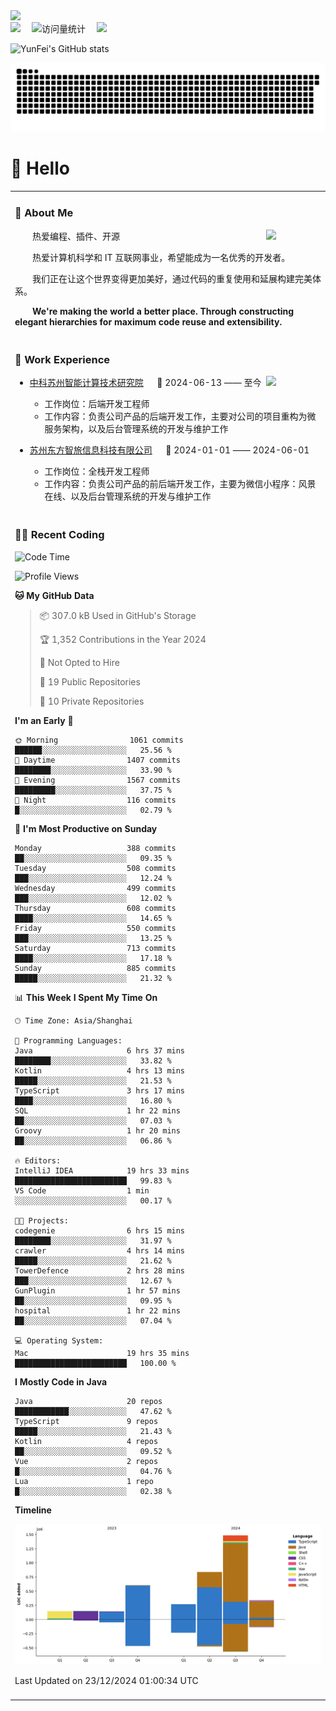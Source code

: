   <!-- dynamic typing effect 动态打字效果 -->
  <div>
    <a href="http://yunfei.plus">
      <img src="https://readme-typing-svg.demolab.com?font=Fira+Code&pause=1000&width=435&lines=console.log(%22Hello%2C%20World%22);祝您今天愉快!&center=true&size=27" />
    </a>
  </div>

  <div>
    <a href="http://yunfei.plus/"><img src="https://img.shields.io/badge/Website-博客-8c36db" /></a>&emsp;
    <!-- visitor -->
    <img src="https://komarev.com/ghpvc/?username=yunfeidog&label=Views&color=orange&style=flat" alt="访问量统计" />&emsp;
    <!-- wakatime -->    
    <a href="https://wakatime.com/@yunfeidog"><img src="https://wakatime.com/badge/user/42d0678c-368b-448b-9a77-5d21c5b55352.svg" /></a>
  </div>

![YunFei's GitHub stats](https://github-readme-stats.vercel.app/api?username=yunfeidog)

![snake](./dist/github-contribution-grid-snake.svg)

#  🙋 Hello

<table>


<tr><td>

### 🤺 About Me

<img align="right" width="88" src="https://cdn.jsdelivr.net/gh/yunfeidog/yunfeidog/assets/images/jobs.png" />

<p>&emsp;&emsp;热爱编程、插件、开源</p>
<p>&emsp;&emsp;热爱计算机科学和 IT 互联网事业，希望能成为一名优秀的开发者。</p>
<p>&emsp;&emsp;我们正在让这个世界变得更加美好，通过代码的重复使用和延展构建完美体系。</p>
<p>&emsp;&emsp;<strong>We're making the world a better place. Through constructing elegant hierarchies for maximum code reuse and extensibility.</strong></p>

</td></tr> 

<tr><td>

### 🏢 Work Experience

<img align="right" width="88" src="https://cdn.jsdelivr.net/gh/yunfeidog/yunfeidog/assets/images/yuanze.png" />

- [中科苏州智能计算技术研究院](http://iict.ac.cn/sy) &emsp; 📌 2024-06-13 —— 至今

  - 工作岗位：后端开发工程师
  - 工作内容：负责公司产品的后端开发工作，主要对公司的项目重构为微服务架构，以及后台管理系统的开发与维护工作

- [苏州东方智旅信息科技有限公司](http://www.leyoobao.com/) &emsp; 📌 2024-01-01 —— 2024-06-01

    - 工作岗位：全栈开发工程师
    - 工作内容：负责公司产品的前后端开发工作，主要为微信小程序：风景在线、以及后台管理系统的开发与维护工作


</td></tr>

<tr><td>

### 👩‍💻 Recent Coding
<!--START_SECTION:waka-->
![Code Time](http://img.shields.io/badge/Code%20Time-2%2C204%20hrs%2041%20mins-blue)

![Profile Views](http://img.shields.io/badge/Profile%20Views-48-blue)

**🐱 My GitHub Data** 

> 📦 307.0 kB Used in GitHub's Storage 
 > 
> 🏆 1,352 Contributions in the Year 2024
 > 
> 🚫 Not Opted to Hire
 > 
> 📜 19 Public Repositories 
 > 
> 🔑 10 Private Repositories 
 > 
**I'm an Early 🐤** 

```text
🌞 Morning                1061 commits        ██████░░░░░░░░░░░░░░░░░░░   25.56 % 
🌆 Daytime                1407 commits        ████████░░░░░░░░░░░░░░░░░   33.90 % 
🌃 Evening                1567 commits        █████████░░░░░░░░░░░░░░░░   37.75 % 
🌙 Night                  116 commits         █░░░░░░░░░░░░░░░░░░░░░░░░   02.79 % 
```
📅 **I'm Most Productive on Sunday** 

```text
Monday                   388 commits         ██░░░░░░░░░░░░░░░░░░░░░░░   09.35 % 
Tuesday                  508 commits         ███░░░░░░░░░░░░░░░░░░░░░░   12.24 % 
Wednesday                499 commits         ███░░░░░░░░░░░░░░░░░░░░░░   12.02 % 
Thursday                 608 commits         ████░░░░░░░░░░░░░░░░░░░░░   14.65 % 
Friday                   550 commits         ███░░░░░░░░░░░░░░░░░░░░░░   13.25 % 
Saturday                 713 commits         ████░░░░░░░░░░░░░░░░░░░░░   17.18 % 
Sunday                   885 commits         █████░░░░░░░░░░░░░░░░░░░░   21.32 % 
```


📊 **This Week I Spent My Time On** 

```text
🕑︎ Time Zone: Asia/Shanghai

💬 Programming Languages: 
Java                     6 hrs 37 mins       ████████░░░░░░░░░░░░░░░░░   33.82 % 
Kotlin                   4 hrs 13 mins       █████░░░░░░░░░░░░░░░░░░░░   21.53 % 
TypeScript               3 hrs 17 mins       ████░░░░░░░░░░░░░░░░░░░░░   16.80 % 
SQL                      1 hr 22 mins        ██░░░░░░░░░░░░░░░░░░░░░░░   07.03 % 
Groovy                   1 hr 20 mins        ██░░░░░░░░░░░░░░░░░░░░░░░   06.86 % 

🔥 Editors: 
IntelliJ IDEA            19 hrs 33 mins      █████████████████████████   99.83 % 
VS Code                  1 min               ░░░░░░░░░░░░░░░░░░░░░░░░░   00.17 % 

🐱‍💻 Projects: 
codegenie                6 hrs 15 mins       ████████░░░░░░░░░░░░░░░░░   31.97 % 
crawler                  4 hrs 14 mins       █████░░░░░░░░░░░░░░░░░░░░   21.62 % 
TowerDefence             2 hrs 28 mins       ███░░░░░░░░░░░░░░░░░░░░░░   12.67 % 
GunPlugin                1 hr 57 mins        ██░░░░░░░░░░░░░░░░░░░░░░░   09.95 % 
hospital                 1 hr 22 mins        ██░░░░░░░░░░░░░░░░░░░░░░░   07.04 % 

💻 Operating System: 
Mac                      19 hrs 35 mins      █████████████████████████   100.00 % 
```

**I Mostly Code in Java** 

```text
Java                     20 repos            ████████████░░░░░░░░░░░░░   47.62 % 
TypeScript               9 repos             █████░░░░░░░░░░░░░░░░░░░░   21.43 % 
Kotlin                   4 repos             ██░░░░░░░░░░░░░░░░░░░░░░░   09.52 % 
Vue                      2 repos             █░░░░░░░░░░░░░░░░░░░░░░░░   04.76 % 
Lua                      1 repo              █░░░░░░░░░░░░░░░░░░░░░░░░   02.38 % 
```



**Timeline**

![Lines of Code chart](https://raw.githubusercontent.com/yunfeidog/yunfeidog/main/assets/bar_graph.png)


 Last Updated on 23/12/2024 01:00:34 UTC
<!--END_SECTION:waka-->

</td></tr>




<tr><td>

